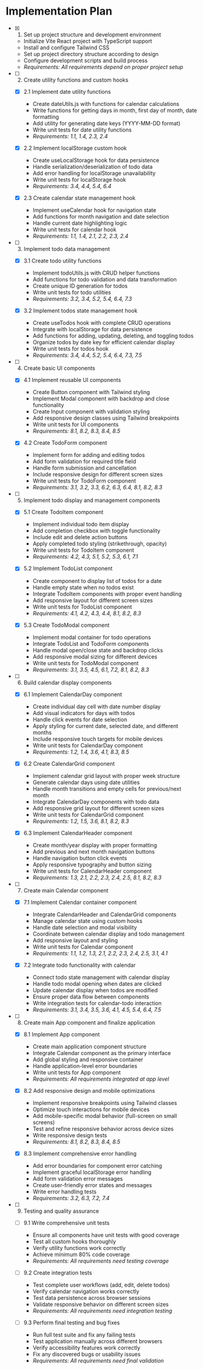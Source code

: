 # Implementation Plan

- [x] 1. Set up project structure and development environment




  - Initialize Vite React project with TypeScript support
  - Install and configure Tailwind CSS
  - Set up project directory structure according to design
  - Configure development scripts and build process
  - _Requirements: All requirements depend on proper project setup_

- [ ] 2. Create utility functions and custom hooks
  - [x] 2.1 Implement date utility functions



    - Create dateUtils.js with functions for calendar calculations
    - Write functions for getting days in month, first day of month, date formatting
    - Add utility for generating date keys (YYYY-MM-DD format)
    - Write unit tests for date utility functions
    - _Requirements: 1.1, 1.4, 2.3, 2.4_
  
  - [x] 2.2 Implement localStorage custom hook



    - Create useLocalStorage hook for data persistence
    - Handle serialization/deserialization of todo data
    - Add error handling for localStorage unavailability
    - Write unit tests for localStorage hook
    - _Requirements: 3.4, 4.4, 5.4, 6.4_
  
  - [x] 2.3 Create calendar state management hook



    - Implement useCalendar hook for navigation state
    - Add functions for month navigation and date selection
    - Handle current date highlighting logic
    - Write unit tests for calendar hook
    - _Requirements: 1.1, 1.4, 2.1, 2.2, 2.3, 2.4_

- [ ] 3. Implement todo data management
  - [x] 3.1 Create todo utility functions



    - Implement todoUtils.js with CRUD helper functions
    - Add functions for todo validation and data transformation
    - Create unique ID generation for todos
    - Write unit tests for todo utilities
    - _Requirements: 3.2, 3.4, 5.2, 5.4, 6.4, 7.3_
  
  - [x] 3.2 Implement todos state management hook



    - Create useTodos hook with complete CRUD operations
    - Integrate with localStorage for data persistence
    - Add functions for adding, updating, deleting, and toggling todos
    - Organize todos by date key for efficient calendar display
    - Write unit tests for todos hook
    - _Requirements: 3.4, 4.4, 5.2, 5.4, 6.4, 7.3, 7.5_

- [ ] 4. Create basic UI components
  - [x] 4.1 Implement reusable UI components



    - Create Button component with Tailwind styling
    - Implement Modal component with backdrop and close functionality
    - Create Input component with validation styling
    - Add responsive design classes using Tailwind breakpoints
    - Write unit tests for UI components
    - _Requirements: 8.1, 8.2, 8.3, 8.4, 8.5_
  
  - [x] 4.2 Create TodoForm component



    - Implement form for adding and editing todos
    - Add form validation for required title field
    - Handle form submission and cancellation
    - Include responsive design for different screen sizes
    - Write unit tests for TodoForm component
    - _Requirements: 3.1, 3.2, 3.3, 6.2, 6.3, 6.4, 8.1, 8.2, 8.3_

- [ ] 5. Implement todo display and management components
  - [x] 5.1 Create TodoItem component


    - Implement individual todo item display
    - Add completion checkbox with toggle functionality
    - Include edit and delete action buttons
    - Apply completed todo styling (strikethrough, opacity)
    - Write unit tests for TodoItem component
    - _Requirements: 4.2, 4.3, 5.1, 5.2, 5.3, 6.1, 7.1_
  
  - [x] 5.2 Implement TodoList component


    - Create component to display list of todos for a date
    - Handle empty state when no todos exist
    - Integrate TodoItem components with proper event handling
    - Add responsive layout for different screen sizes
    - Write unit tests for TodoList component
    - _Requirements: 4.1, 4.2, 4.3, 4.4, 8.1, 8.2, 8.3_
  
  - [x] 5.3 Create TodoModal component



    - Implement modal container for todo operations
    - Integrate TodoList and TodoForm components
    - Handle modal open/close state and backdrop clicks
    - Add responsive modal sizing for different devices
    - Write unit tests for TodoModal component
    - _Requirements: 3.1, 3.5, 4.5, 6.1, 7.2, 8.1, 8.2, 8.3_

- [ ] 6. Build calendar display components
  - [x] 6.1 Implement CalendarDay component


    - Create individual day cell with date number display
    - Add visual indicators for days with todos
    - Handle click events for date selection
    - Apply styling for current date, selected date, and different months
    - Include responsive touch targets for mobile devices
    - Write unit tests for CalendarDay component
    - _Requirements: 1.2, 1.4, 3.6, 4.1, 8.3, 8.5_
  
  - [x] 6.2 Create CalendarGrid component


    - Implement calendar grid layout with proper week structure
    - Generate calendar days using date utilities
    - Handle month transitions and empty cells for previous/next month
    - Integrate CalendarDay components with todo data
    - Add responsive grid layout for different screen sizes
    - Write unit tests for CalendarGrid component
    - _Requirements: 1.2, 1.5, 3.6, 8.1, 8.2, 8.3_
  
  - [x] 6.3 Implement CalendarHeader component



    - Create month/year display with proper formatting
    - Add previous and next month navigation buttons
    - Handle navigation button click events
    - Apply responsive typography and button sizing
    - Write unit tests for CalendarHeader component
    - _Requirements: 1.3, 2.1, 2.2, 2.3, 2.4, 2.5, 8.1, 8.2, 8.3_

- [ ] 7. Create main Calendar component
  - [x] 7.1 Implement Calendar container component




    - Integrate CalendarHeader and CalendarGrid components
    - Manage calendar state using custom hooks
    - Handle date selection and modal visibility
    - Coordinate between calendar display and todo management
    - Add responsive layout and styling
    - Write unit tests for Calendar component
    - _Requirements: 1.1, 1.2, 1.3, 2.1, 2.2, 2.3, 2.4, 2.5, 3.1, 4.1_
  
  - [x] 7.2 Integrate todo functionality with calendar




    - Connect todo state management with calendar display
    - Handle todo modal opening when dates are clicked
    - Update calendar display when todos are modified
    - Ensure proper data flow between components
    - Write integration tests for calendar-todo interaction
    - _Requirements: 3.1, 3.4, 3.5, 3.6, 4.1, 4.5, 5.4, 6.4, 7.5_

- [ ] 8. Create main App component and finalize application
  - [x] 8.1 Implement App component


    - Create main application component structure
    - Integrate Calendar component as the primary interface
    - Add global styling and responsive container
    - Handle application-level error boundaries
    - Write unit tests for App component
    - _Requirements: All requirements integrated at app level_
  
  - [x] 8.2 Add responsive design and mobile optimizations


    - Implement responsive breakpoints using Tailwind classes
    - Optimize touch interactions for mobile devices
    - Add mobile-specific modal behavior (full-screen on small screens)
    - Test and refine responsive behavior across device sizes
    - Write responsive design tests
    - _Requirements: 8.1, 8.2, 8.3, 8.4, 8.5_
  
  - [x] 8.3 Implement comprehensive error handling










    - Add error boundaries for component error catching
    - Implement graceful localStorage error handling
    - Add form validation error messages
    - Create user-friendly error states and messages
    - Write error handling tests
    - _Requirements: 3.2, 6.3, 7.2, 7.4_

- [ ] 9. Testing and quality assurance
  - [ ] 9.1 Write comprehensive unit tests
    - Ensure all components have unit tests with good coverage
    - Test all custom hooks thoroughly
    - Verify utility functions work correctly
    - Achieve minimum 80% code coverage
    - _Requirements: All requirements need testing coverage_
  
  - [ ] 9.2 Create integration tests
    - Test complete user workflows (add, edit, delete todos)
    - Verify calendar navigation works correctly
    - Test data persistence across browser sessions
    - Validate responsive behavior on different screen sizes
    - _Requirements: All requirements need integration testing_
  
  - [ ] 9.3 Perform final testing and bug fixes
    - Run full test suite and fix any failing tests
    - Test application manually across different browsers
    - Verify accessibility features work correctly
    - Fix any discovered bugs or usability issues
    - _Requirements: All requirements need final validation_